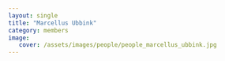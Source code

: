 ```yaml
---
layout: single
title: "Marcellus Ubbink"
category: members
image:
   cover: /assets/images/people/people_marcellus_ubbink.jpg
---
```


